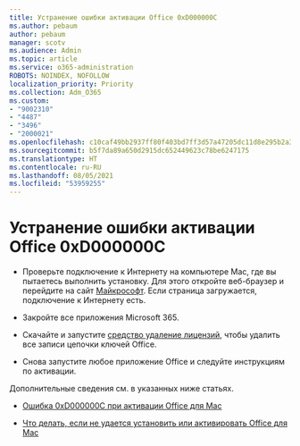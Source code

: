 ```yaml
---
title: Устранение ошибки активации Office 0xD000000C
ms.author: pebaum
author: pebaum
manager: scotv
ms.audience: Admin
ms.topic: article
ms.service: o365-administration
ROBOTS: NOINDEX, NOFOLLOW
localization_priority: Priority
ms.collection: Adm_O365
ms.custom:
- "9002310"
- "4487"
- "3496"
- "2000021"
ms.openlocfilehash: c10caf49bb2937ff80f403bd7ff3d57a47205dc11d8e295b2a34ddacf0eacfad
ms.sourcegitcommit: b5f7da89a650d2915dc652449623c78be6247175
ms.translationtype: HT
ms.contentlocale: ru-RU
ms.lasthandoff: 08/05/2021
ms.locfileid: "53959255"
---
```

# <a name="resolve-office-activation-error-0xd000000c"></a>Устранение ошибки активации Office 0xD000000C

- Проверьте подключение к Интернету на компьютере Mac, где вы пытаетесь выполнить установку. Для этого откройте веб-браузер и перейдите на сайт [Майкрософт](https://www.microsoft.com). Если страница загружается, подключение к Интернету есть.

- Закройте все приложения Microsoft 365.

- Скачайте и запустите [средство удаление лицензий](https://go.microsoft.com/fwlink/?linkid=849815), чтобы удалить все записи цепочки ключей Office.

- Снова запустите любое приложение Office и следуйте инструкциям по активации.

Дополнительные сведения см. в указанных ниже статьях.

- [Ошибка 0xD000000C при активации Office для Mac](https://support.office.com/article/error-0xd000000c-when-activating-office-for-mac-da865931-4658-4829-ba2d-8133390c6d25)

- [Что делать, если не удается установить или активировать Office для Mac](https://support.office.com/article/what-to-try-if-you-can-t-install-or-activate-office-for-mac-5efba2b4-b1e6-4e5f-bf3c-6ab945d03dea)
